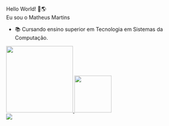 Hello World! 👋🌎<br>
    Eu sou o Matheus Martins

- 📚 Cursando ensino superior em Tecnologia em Sistemas da Computação.
<!-- Informações do Perfil-->
<div>
    <a href="https://github.com/Matheus-SO">
    <img height="180em" src="https://github-readme-stats.vercel.app/api?username=Matheus-SO&show_icons=true&theme=github_dark&include_all_commits=true&count_private=true"/>
    <img height="100em" src="https://github-readme-stats.vercel.app/api/top-langs/?username=Matheus-SO&layout=compact&langs_count=7&theme=github_dark"/>
</div>

<div>
     <a href="https://www.linkedin.com/in/matheus-martins-9ab816188/" target="blank"><img src="https://img.shields.io/badge/LinkedIn-0077B5?style=for-the-badge&logo=linkedin&logoColor=white"</a>
</div>
